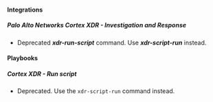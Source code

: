 
#### Integrations

##### Palo Alto Networks Cortex XDR - Investigation and Response

- Deprecated ***xdr-run-script*** command. Use ***xdr-script-run*** instead.

#### Playbooks

##### Cortex XDR - Run script

- Deprecated. Use the `xdr-script-run` command instead.
